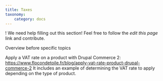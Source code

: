```yaml
---
title: Taxes
taxonomy:
    category: docs
---
```


! We need help filling out this section! Feel free to follow the *edit this page* link and contribute.

Overview before specific topics

Apply a VAT rate on a product with Drupal Commerce 2:
https://www.flocondetoile.fr/blog/apply-vat-rate-product-drupal-commerce-2
It includes an example of determining the VAT rate to apply depending on the type of product.
